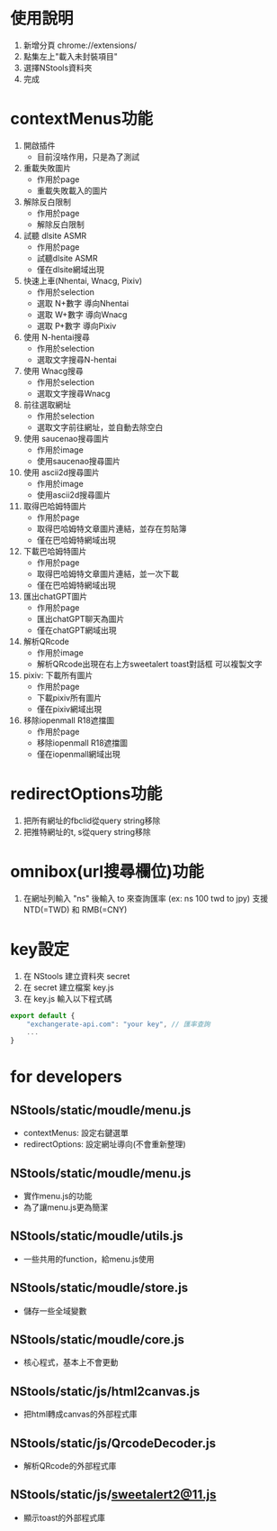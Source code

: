 # 使用說明
1. 新增分頁 chrome://extensions/
2. 點集左上"載入未封裝項目"
3. 選擇NStools資料夾
4. 完成

# contextMenus功能
1. 開啟插件
   - 目前沒啥作用，只是為了測試
2. 重載失敗圖片
   - 作用於page
   - 重載失敗載入的圖片
3. 解除反白限制
    - 作用於page
    - 解除反白限制
4. 試聽 dlsite ASMR
    - 作用於page
    - 試聽dlsite ASMR
    - 僅在dlsite網域出現
5. 快速上車(Nhentai, Wnacg, Pixiv)
    - 作用於selection
    - 選取 N+數字 導向Nhentai
    - 選取 W+數字 導向Wnacg
    - 選取 P+數字 導向Pixiv
6. 使用 N-hentai搜尋
    - 作用於selection
    - 選取文字搜尋N-hentai
7. 使用 Wnacg搜尋
    - 作用於selection
    - 選取文字搜尋Wnacg
8. 前往選取網址
    - 作用於selection
    - 選取文字前往網址，並自動去除空白
9. 使用 saucenao搜尋圖片
    - 作用於image
    - 使用saucenao搜尋圖片
10. 使用 ascii2d搜尋圖片
    - 作用於image
    - 使用ascii2d搜尋圖片
11. 取得巴哈姆特圖片
    - 作用於page
    - 取得巴哈姆特文章圖片連結，並存在剪貼簿
    - 僅在巴哈姆特網域出現
12. 下載巴哈姆特圖片
    - 作用於page
    - 取得巴哈姆特文章圖片連結，並一次下載
    - 僅在巴哈姆特網域出現
13. 匯出chatGPT圖片
    - 作用於page
    - 匯出chatGPT聊天為圖片
    - 僅在chatGPT網域出現
14. 解析QRcode
    - 作用於image
    - 解析QRcode出現在右上方sweetalert toast對話框 可以複製文字
15. pixiv: 下載所有圖片
    - 作用於page
    - 下載pixiv所有圖片
    - 僅在pixiv網域出現
16. 移除iopenmall R18遮擋圖
    - 作用於page
    - 移除iopenmall R18遮擋圖
    - 僅在iopenmall網域出現


# redirectOptions功能
1. 把所有網址的fbclid從query string移除
2. 把推特網址的t, s從query string移除


# omnibox(url搜尋欄位)功能
1. 在網址列輸入 "ns" 後輸入 <number> <currencyA> to <currencyB> 來查詢匯率 (ex: ns 100 twd to jpy) 支援 NTD(=TWD) 和 RMB(=CNY)


# key設定
1. 在 NStools 建立資料夾 secret
2. 在 secret 建立檔案 key.js
3. 在 key.js 輸入以下程式碼
```javascript
export default {
    "exchangerate-api.com": "your key", // 匯率查詢
    ...
}
```



# for developers
## NStools/static/moudle/menu.js
- contextMenus: 設定右鍵選單
- redirectOptions: 設定網址導向(不會重新整理)

## NStools/static/moudle/menu.js
- 實作menu.js的功能
- 為了讓menu.js更為簡潔

## NStools/static/moudle/utils.js
- 一些共用的function，給menu.js使用

## NStools/static/moudle/store.js
- 儲存一些全域變數

## NStools/static/moudle/core.js
- 核心程式，基本上不會更動


## NStools/static/js/html2canvas.js
- 把html轉成canvas的外部程式庫

## NStools/static/js/QrcodeDecoder.js
- 解析QRcode的外部程式庫

## NStools/static/js/sweetalert2@11.js
- 顯示toast的外部程式庫